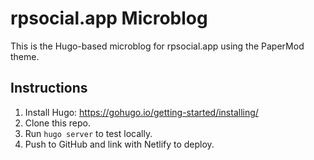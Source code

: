 # rpsocial.app Microblog

This is the Hugo-based microblog for rpsocial.app using the PaperMod theme.

## Instructions

1. Install Hugo: https://gohugo.io/getting-started/installing/
2. Clone this repo.
3. Run `hugo server` to test locally.
4. Push to GitHub and link with Netlify to deploy.